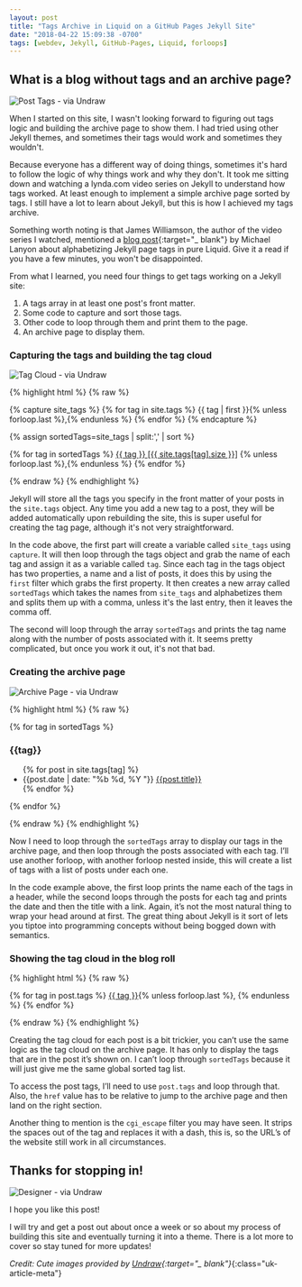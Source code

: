 ```yaml
---
layout: post
title: "Tags Archive in Liquid on a GitHub Pages Jekyll Site"
date: "2018-04-22 15:09:38 -0700"
tags: [webdev, Jekyll, GitHub-Pages, Liquid, forloops]
---
```


## What is a blog without tags and an archive page?

![Post Tags - via Undraw](/img/posts/post-tags.png)

When I started on this site, I wasn't looking forward to figuring out tags logic and building the archive page to show them. I had tried using other Jekyll themes, and sometimes their tags would work and sometimes they wouldn't.

<!--more-->

Because everyone has a different way of doing things, sometimes it's hard to follow the logic of why things work and why they don't. It took me sitting down and watching a lynda.com video series on Jekyll to understand how tags worked. At least enough to implement a simple archive page sorted by tags. I still have a lot to learn about Jekyll, but this is how I achieved my tags archive.

Something worth noting is that James Williamson, the author of the video series I watched, mentioned a [blog post](https://blog.lanyonm.org/articles/2013/11/21/alphabetize-jekyll-page-tags-pure-liquid.html){:target="_ blank"} by Michael Lanyon about alphabetizing Jekyll page tags in pure Liquid. Give it a read if you have a few minutes, you won't be disappointed.

From what I learned, you need four things to get tags working on a Jekyll site:

1. A tags array in at least one post's front matter.
2. Some code to capture and sort those tags.
3. Other code to loop through them and print them to the page.
4. An archive page to display them.

### Capturing the tags and building the tag cloud

![Tag Cloud - via Undraw](/img/posts/tag-cloud.png)

{% highlight html %}
{% raw %}

{% capture site_tags %}
  {% for tag in site.tags %}
    {{ tag | first }}{% unless forloop.last %},{% endunless %}
  {% endfor %}
{% endcapture %}

{% assign sortedTags=site_tags | split:',' | sort %}

{% for tag in sortedTags %}
  <span class="tags">
    <a href="#{{tag | cgi_escape}}">{{ tag }} [{{ site.tags[tag].size }}]</a>
    {% unless forloop.last %},{% endunless %}
  </span>
{% endfor %}

{% endraw %}
{% endhighlight %}

Jekyll will store all the tags you specify in the front matter of your posts in the `site.tags` object. Any time you add a new tag to a post, they will be added automatically upon rebuilding the site, this is super useful for creating the tag page, although it's not very straightforward.

In the code above, the first part will create a variable called `site_tags` using `capture`. It will then loop through the tags object and grab the name of each tag and assign it as a variable called `tag`. Since each tag in the tags object has two properties, a name and a list of posts, it does this by using the `first` filter which grabs the first property. It then creates a new array called `sortedTags` which takes the names from `site_tags` and alphabetizes them and splits them up with a comma, unless it's the last entry, then it leaves the comma off.

The second will loop through the array `sortedTags` and prints the tag name along with the number of posts associated with it. It seems pretty complicated, but once you work it out, it's not that bad.

### Creating the archive page

![Archive Page - via Undraw](/img/posts/archive-page.png)

{% highlight html %}
{% raw %}

{% for tag in sortedTags %}
<div>
  <h3 id="{{tag | cgi_escape}}" class="tag-name"><span>{{tag}}</span></h3>
    <ul class="tag-list">
    {% for post in site.tags[tag] %}
      <li>
        <time itemprop="dateCreated" datetime="{{post.date}}">{{post.date | date: "%b %d, %Y "}}</time> <a href="{{site.baseurl}}{{post.url}}" rel="bookmark" title="Link to {{site.baseurl}}{{post.url}}">{{post.title}}</a>
      </li>
    {% endfor %}
    </ul>
  </div>
{% endfor %}

{% endraw %}
{% endhighlight %}

Now I need to loop through the `sortedTags` array to display our tags in the archive page, and then loop through the posts associated with each tag. I’ll use another forloop, with another forloop nested inside, this will create a list of tags with a list of posts under each one.

In the code example above, the first loop prints the name each of the tags in a header, while the second loops through the posts for each tag and prints the date and then the title with a link. Again, it’s not the most natural thing to wrap your head around at first. The great thing about Jekyll is it sort of lets you tiptoe into programming concepts without being bogged down with semantics.

### Showing the tag cloud in the blog roll

{% highlight html %}
{% raw %}

{% for tag in post.tags %}
<a href="{{ site.baseurl }}/archive/index.html#{{ tag | cgi_escape }}" title="Pages tagged {{ tag }}" rel="tag">{{ tag }}</a>{% unless forloop.last %}, {% endunless %}
{% endfor %}

{% endraw %}
{% endhighlight %}

Creating the tag cloud for each post is a bit trickier, you can’t use the same logic as the tag cloud on the archive page. It has only to display the tags that are in the post it’s shown on. I can’t loop through `sortedTags` because it will just give me the same global sorted tag list.

To access the post tags, I’ll need to use `post.tags` and loop through that. Also, the `href` value has to be relative to jump to the archive page and then land on the right section.

Another thing to mention is the `cgi_escape` filter you may have seen. It strips the spaces out of the tag and replaces it with a dash, this is, so the URL’s of the website still work in all circumstances.

## Thanks for stopping in!

![Designer - via Undraw](/img/posts/designer.png)

I hope you like this post!

I will try and get a post out about once a week or so about my process of building this site and eventually turning it into a theme. There is a lot more to cover so stay tuned for more updates!

*Credit: Cute images provided by [Undraw](https://undraw.co){:target="_ blank"}*{:class="uk-article-meta"}
